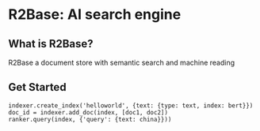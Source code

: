 # R2Base: AI search engine

## What is R2Base?
R2Base a document store with semantic search and machine reading

## Get Started

    indexer.create_index('helloworld', {text: {type: text, index: bert}})
    doc_id = indexer.add_doc(index, [doc1, doc2])
    ranker.query(index, {'query': {text: china}}))

